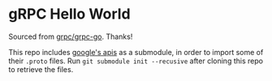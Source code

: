 # gRPC Hello World

Sourced from [grpc/grpc-go](https://github.com/grpc/grpc-go/tree/master/examples/helloworld). Thanks!

This repo includes [google's apis](https://github.com/googleapis/googleapis/tree/master/google/rpc) as a submodule, in order to import some of their `.proto` files. Run `git submodule init --recusive` after cloning this repo to retrieve the files.